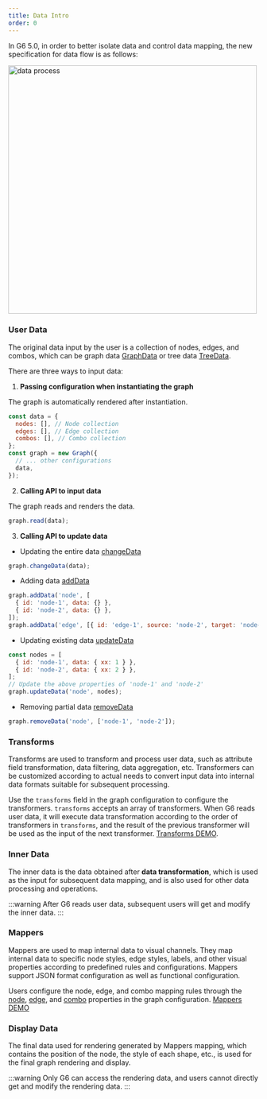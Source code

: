 ```yaml
---
title: Data Intro
order: 0
---
```


In G6 5.0, in order to better isolate data and control data mapping, the new specification for data flow is as follows:

<img src="https://mdn.alipayobjects.com/huamei_qa8qxu/afts/img/A*sq22SZMb6dIAAAAAAAAAAAAADmJ7AQ/original" width="500" alt="data process" />

### User Data

The original data input by the user is a collection of nodes, edges, and combos, which can be graph data [GraphData](./GraphData.en.md) or tree data [TreeData](./TreeData.en.md).

There are three ways to input data:

1. **Passing configuration when instantiating the graph**

The graph is automatically rendered after instantiation.

```js
const data = {
  nodes: [], // Node collection
  edges: [], // Edge collection
  combos: [], // Combo collection
};
const graph = new Graph({
  // ... other configurations
  data,
});
```

2. **Calling API to input data**

The graph reads and renders the data.

```js
graph.read(data);
```

3. **Calling API to update data**

- Updating the entire data [changeData](../graph/Graph.en.md#changedata)

```js
graph.changeData(data);
```

- Adding data [addData](../graph/Graph.en.md#adddata)

```js
graph.addData('node', [
  { id: 'node-1', data: {} },
  { id: 'node-2', data: {} },
]);
graph.addData('edge', [{ id: 'edge-1', source: 'node-2', target: 'node-1', data: {} }]);
```

- Updating existing data [updateData](../graph//Graph.en.md#updatedata)

```js
const nodes = [
  { id: 'node-1', data: { xx: 1 } },
  { id: 'node-2', data: { xx: 2 } },
];
// Update the above properties of 'node-1' and 'node-2'
graph.updateData('node', nodes);
```

- Removing partial data [removeData](../graph//Graph.en.md#removedata)

```js
graph.removeData('node', ['node-1', 'node-2']);
```

### Transforms

Transforms are used to transform and process user data, such as attribute field transformation, data filtering, data aggregation, etc. Transformers can be customized according to actual needs to convert input data into internal data formats suitable for subsequent processing.

Use the `transforms` field in the graph configuration to configure the transformers. `transforms` accepts an array of transformers. When G6 reads user data, it will execute data transformation according to the order of transformers in `transforms`, and the result of the previous transformer will be used as the input of the next transformer. [Transforms DEMO](/en/examples/feature/features/#rendererSwitch).

### Inner Data

The inner data is the data obtained after **data transformation**, which is used as the input for subsequent data mapping, and is also used for other data processing and operations.

:::warning
After G6 reads user data, subsequent users will get and modify the inner data.
:::

### Mappers

Mappers are used to map internal data to visual channels. They map internal data to specific node styles, edge styles, labels, and other visual properties according to predefined rules and configurations. Mappers support JSON format configuration as well as functional configuration.

Users configure the node, edge, and combo mapping rules through the [node](../graph/Specification.en.md#node), [edge](../graph/Specification.en.md#edge), and [combo](../graph/Specification.en.md#combo) properties in the graph configuration. [Mappers DEMO](/en/examples/feature/features/#lodLevels)

### Display Data

The final data used for rendering generated by Mappers mapping, which contains the position of the node, the style of each shape, etc., is used for the final graph rendering and display.

:::warning
Only G6 can access the rendering data, and users cannot directly get and modify the rendering data.
:::
